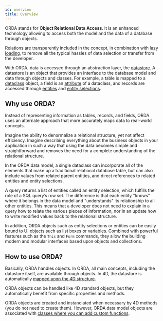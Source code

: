 ```yaml
---
id: overview
title: Overview
---
```


ORDA stands for **Object Relational Data Access**. It is an enhanced technology allowing to access both the model and the data of a database through objects.

Relations are transparently included in the concept, in combination with [lazy loading](glossary.md#lazy-loading), to remove all the typical hassles of data selection or transfer from the developer.

With ORDA, data is accessed through an abstraction layer, the [datastore](dsMapping.md#datastore). A datastore is an object that provides an interface to the database model and data through objects and classes. For example, a table is mapped to a [dataclass](dsMapping.md#dataclass) object, a field is an [attribute](dsMapping.md#attribute) of a dataclass, and records are accessed through [entities](dsMapping.md#entity) and [entity selections](dsMapping.md#entity-selection). 


## Why use ORDA?  

Instead of representing information as tables, records, and fields, ORDA uses an alternate approach that more accurately maps data to real-world concepts.

Imagine the ability to denormalize a relational structure, yet not affect efficiency. Imagine describing everything about the business objects in your application in such a way that using the data becomes simple and straightforward and removes the need for a complete understanding of the relational structure.

In the ORDA data model, a single dataclass can incorporate all of the elements that make up a traditional relational database table, but can also include values from related parent entities, and direct references to related entities and entity selections.

A query returns a list of entities called an entity selection, which fulfills the role of a SQL query’s row set. The difference is that each entity "knows" where it belongs in the data model and "understands" its relationship to all other entities. This means that a developer does not need to explain in a query how to relate the various pieces of information, nor in an update how to write modified values back to the relational structure.

In addition, ORDA objects such as entity selections or entities can be easily bound to UI objects such as list boxes or variables. Combined with powerful features such as the `This` and `Form` commands, they allow the building modern and modular interfaces based upon objects and collections.

## How to use ORDA?  

Basically, ORDA handles objects. In ORDA, all main concepts, including the datastore itself, are available through objects. In 4D, the datastore is automatically [mapped upon the 4D structure](dsMapping.md). 

ORDA objects can be handled like 4D standard objects, but they automatically benefit from specific properties and methods.

ORDA objects are created and instanciated when necessary by 4D methods (you do not need to create them). However, ORDA data model objects are associated with [classes where you can add custom functions](ordaClasses.md).



